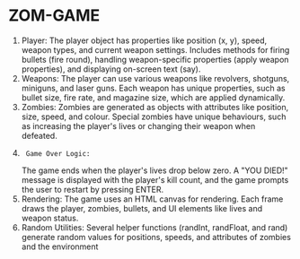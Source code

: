 # ZOM-GAME
1.	Player:
	The player object has properties like position (x, y), speed, weapon types, and current weapon settings.
	Includes methods for firing bullets (fire round), handling weapon-specific properties (apply weapon properties), and displaying on-screen text (say).
2.	Weapons:
	The player can use various weapons like revolvers, shotguns, miniguns, and laser guns. Each weapon has unique properties, such as bullet size, fire rate, and magazine size, which are 
        applied dynamically.
3. 	Zombies:
 	Zombies are generated as objects with attributes like position, size, speed, and colour. Special zombies have unique behaviours, such as increasing the player's lives or changing 
        their 
        weapon when defeated.
4.      Game Over Logic:
	The game ends when the player's lives drop below zero. A "YOU DIED!" message is displayed with the player's kill count, and the game prompts the user to restart by pressing ENTER.
5.	Rendering:
	The game uses an HTML canvas for rendering. Each frame draws the player, zombies, bullets, and UI elements like lives and weapon status.
6.	Random Utilities:
	Several helper functions (randInt, randFloat, and rand) generate random values for positions, speeds, and attributes of zombies and the environment
